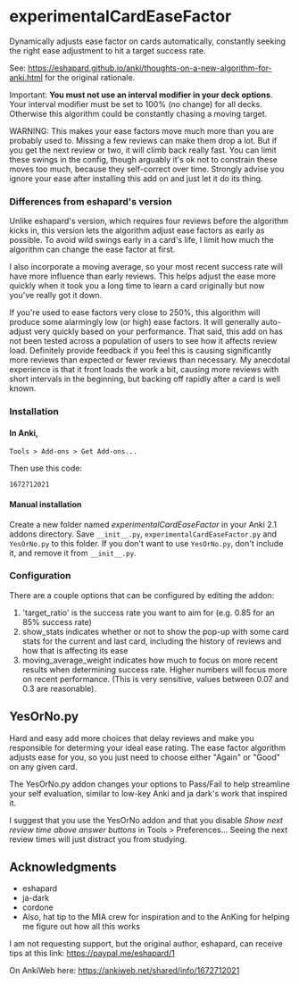 # experimentalCardEaseFactor
Dynamically adjusts ease factor on cards automatically, constantly seeking the
right ease adjustment to hit a target success rate.

See: https://eshapard.github.io/anki/thoughts-on-a-new-algorithm-for-anki.html
for the original rationale.

Important: **You must not use an interval modifier in your deck options**.
Your interval modifier must be set to 100% (no change) for all decks. Otherwise
this algorithm could be constantly chasing a moving target.

WARNING: This makes your ease factors move much more than you are probably used
to. Missing a few reviews can make them drop a lot. But if you get the next
review or two, it will climb back really fast. You can limit these swings in
the config, though arguably it's ok not to constrain these moves too much,
because they self-correct over time. Strongly advise you ignore your ease after
installing this add on and just let it do its thing.

### Differences from eshapard's version

Unlike eshapard's version, which requires four reviews before the algorithm
kicks in, this version lets the algorithm adjust ease factors as early as
possible. To avoid wild swings early in a card's life, I limit how much the
algorithm can change the ease factor at first.

I also incorporate a moving average, so your most recent success rate will have
more influence than early reviews. This helps adjust the ease more quickly when
it took you a long time to learn a card originally but now you've really got it
down.

If you're used to ease factors very close to 250%, this algorithm will produce
some alarmingly low (or high) ease factors. It will generally auto-adjust very
quickly based on your performance. That said, this add on has not been tested
across a population of users to see how it affects review load. Definitely
provide feedback if you feel this is causing significantly more reviews than
expected or fewer reviews than necessary. My anecdotal experience is that it
front loads the work a bit, causing more reviews with short intervals in the
beginning, but backing off rapidly after a card is well known.

### Installation

#### In Anki, 

    Tools > Add-ons > Get Add-ons...

Then use this code: 

    1672712021

#### Manual installation

Create a new folder named *experimentalCardEaseFactor* in your Anki 2.1 addons
directory. Save `__init__.py`, `experimentalCardEaseFactor.py` and `YesOrNo.py`
to this folder. If you don't want to use `YesOrNo.py`, don't include it, and
remove it from `__init__.py`.

### Configuration
There are a couple options that can be configured by editing the addon:

1. 'target_ratio' is the success rate you want to aim for (e.g. 0.85 for an 85%
success rate)
2. show_stats indicates whether or not to show the pop-up with some card stats
for the current and last card, including the history of reviews and how that is
affecting its ease
3. moving_average_weight indicates how much to focus on more recent results
when determining success rate. Higher numbers will focus more on recent
performance. (This is very sensitive, values between 0.07 and 0.3 are
reasonable).

## YesOrNo.py
Hard and easy add more choices that delay reviews and make you responsible for
determing your ideal ease rating. The ease factor algorithm adjusts ease for
you, so you just need to choose either "Again" or "Good" on any given card.

The YesOrNo.py addon changes your options to Pass/Fail to help streamline your
self evaluation, similar to low-key Anki and ja dark's work that inspired it.

I suggest that you use the YesOrNo addon and that you disable
*Show next review time above answer buttons* in Tools > Preferences...
Seeing the next review times will just distract you from studying.

## Acknowledgments
- eshapard
- ja-dark
- cordone
- Also, hat tip to the MIA crew for inspiration and to the AnKing for helping me
figure out how all this works

I am not requesting support, but the original author, eshapard, can receive
tips at this link:
https://paypal.me/eshapard/1

On AnkiWeb here: 
https://ankiweb.net/shared/info/1672712021
